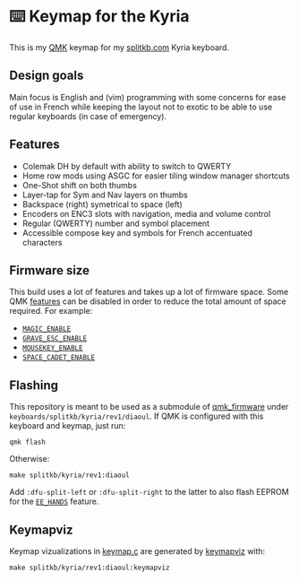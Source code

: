 # :keyboard: Keymap for the Kyria
This is my [QMK][1] keymap for my [splitkb.com][2] Kyria keyboard.

## Design goals
Main focus is English and (vim) programming with some concerns for ease of use
in French while keeping the layout not to exotic to be able to use regular
keyboards (in case of emergency).

## Features
- Colemak DH by default with ability to switch to QWERTY
- Home row mods using ASGC for easier tiling window manager shortcuts
- One-Shot shift on both thumbs
- Layer-tap for Sym and Nav layers on thumbs
- Backspace (right) symetrical to space (left)
- Encoders on ENC3 slots with navigation, media and volume control
- Regular (QWERTY) number and symbol placement
- Accessible compose key and symbols for French accentuated characters

## Firmware size
This build uses a lot of features and takes up a lot of firmware space. Some
QMK [features][3] can be disabled in order to reduce the total amount of space
required. For example:

- [`MAGIC_ENABLE`](https://docs.qmk.fm/#/keycodes_magic)
- [`GRAVE_ESC_ENABLE`](https://docs.qmk.fm/#/feature_grave_esc)
- [`MOUSEKEY_ENABLE`](https://docs.qmk.fm/#/feature_mouse_keys)
- [`SPACE_CADET_ENABLE`](https://docs.qmk.fm/#/feature_space_cadet)

## Flashing
This repository is meant to be used as a submodule of [qmk_firmware][4] under
`keyboards/splitkb/kyria/rev1/diaoul`.
If QMK is configured with this keyboard and keymap, just run:
```
qmk flash
```
Otherwise:
```
make splitkb/kyria/rev1:diaoul
```
Add `:dfu-split-left` or `:dfu-split-right` to the latter to also flash EEPROM
for the [`EE_HANDS`][5] feature.

## Keymapviz
Keymap vizualizations in [keymap.c](keymap.c) are generated by [keymapviz][6]
with:
```
make splitkb/kyria/rev1:diaoul:keymapviz
```

[1]: https://qmk.fm/
[2]: https://splitkb.com/
[3]: https://docs.qmk.fm/#/config_options?id=feature-options
[4]: https://github.com/qmk/qmk_firmware
[5]: https://docs.qmk.fm/#/feature_split_keyboard?id=handedness-by-eeprom
[6]: https://github.com/yskoht/keymapviz
